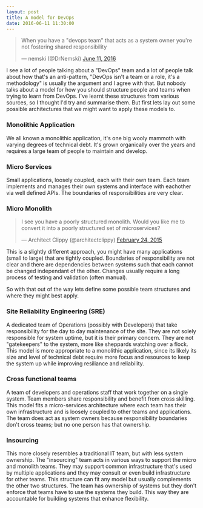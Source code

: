 ```yaml
---
layout: post
title: A model for DevOps
date: 2016-06-11 11:30:00
---
```


<blockquote class="twitter-tweet" data-lang="en"><p lang="en" dir="ltr">When you have a &quot;devops team&quot; that acts as a system owner you&#39;re not fostering shared responsibility</p>&mdash; nemski (@DrNemski) <a href="https://twitter.com/DrNemski/status/741435137594822656">June 11, 2016</a></blockquote>
<script async src="//platform.twitter.com/widgets.js" charset="utf-8"></script>

I see a lot of people talking about a "DevOps" team and a lot of people talk about how that's an anti-pattern, "DevOps isn't a team or a role, it's a methodology" is usually the argument and I agree with that. But nobody talks about a model for how you should structure people and teams when trying to learn from DevOps. I've learnt these structures from various sources, so I thought I'd try and summarise them. But first lets lay out some possible architectures that we might want to apply these models to.

### Monolithic Application ###

We all known a monolithic application, it's one big wooly mammoth with varying degrees of technical debt. It's grown organically over the years and requires a large team of people to maintain and develop.

### Micro Services ###

Small applications, loosely coupled, each with their own team. Each team implements and manages their own systems and interface with eachother via well defined APIs. The boundaries of responsibilities are very clear.

### Micro Monolith ###

<blockquote class="twitter-tweet" data-lang="en"><p lang="en" dir="ltr">I see you have a poorly structured monolith. Would you like me to convert it into a poorly structured set of microservices?</p>&mdash; Architect Clippy (@architectclippy) <a href="https://twitter.com/architectclippy/status/570025079825764352">February 24, 2015</a></blockquote>
<script async src="//platform.twitter.com/widgets.js" charset="utf-8"></script>

This is a slightly different approach, you might have many applications (small to large) that are tightly coupled. Boundaries of responsibility are not clear and there are dependencies between systems such that each cannot be changed independant of the other. Changes usually require a long process of testing and validation (often manual).


So with that out of the way lets define some possible team structures and where they might best apply.

### Site Reliability Engineering (SRE) ###

A dedicated team of Operations (possibly with Developers) that take responsibility for the day to day maintenance of the site. They are not solely responsible for system uptime, but it is their primary concern. They are not "gatekeepers" to the system, more like sheppards watching over a flock. This model is more appropriate to a monolithic application, since its likely its size and level of technical debt require more focus and resources to keep the system up while improving resiliance and reliability.

### Cross functional teams ###

A team of developers and operations staff that work together on a single system. Team members share responsibility and benefit from cross skilling. This model fits a micro-services architecture where each team has their own infrastructure and is loosely coupled to other teams and applications. The team does act as system owners because responsibility boundaries don't cross teams; but no one person has that ownership.

### Insourcing ###

This more closely resembles a traditional IT team, but with less system ownership. The "insourcing" team acts in various ways to support the micro and monolith teams. They may support common infrastructure that's used by multiple applications and they may consult or even build infrastructure for other teams. This structure can fit any model but usually complements the other two structures. The team has ownership of systems but they don't enforce that teams have to use the systems they build. This way they are accountable for building systems that enhance flexibility.
